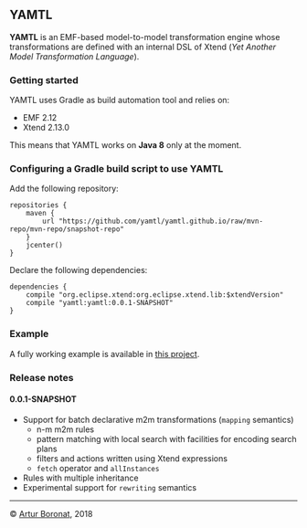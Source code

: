 ## YAMTL 

**YAMTL** is an EMF-based model-to-model transformation engine whose transformations are defined with an internal DSL of Xtend (*Yet Another Model Transformation Language*).

### Getting started

YAMTL uses Gradle as build automation tool and relies on:
* EMF 2.12
* Xtend 2.13.0

This means that YAMTL works on **Java 8** only at the moment.

### Configuring a Gradle build script to use YAMTL

Add the following repository:

	repositories {
		maven {
			url "https://github.com/yamtl/yamtl.github.io/raw/mvn-repo/mvn-repo/snapshot-repo"
		}
		jcenter()
	}

Declare the following dependencies:

	dependencies {
		compile "org.eclipse.xtend:org.eclipse.xtend.lib:$xtendVersion"
		compile "yamtl:yamtl:0.0.1-SNAPSHOT"
	}

### Example

A fully working example is available in [this project](https://github.com/yamtl/examples/tree/master/yamtl.examples.mapping.batch.cps2dep).

### Release notes

#### 0.0.1-SNAPSHOT

* Support for batch declarative m2m transformations (`mapping` semantics)
  * n-m m2m rules
  * pattern matching with local search with facilities for encoding search plans
  * filters and actions written using Xtend expressions
  * `fetch` operator and `allInstances`
* Rules with multiple inheritance
* Experimental support for `rewriting` semantics

***
&copy; [Artur Boronat](arturboronat.info), 2018